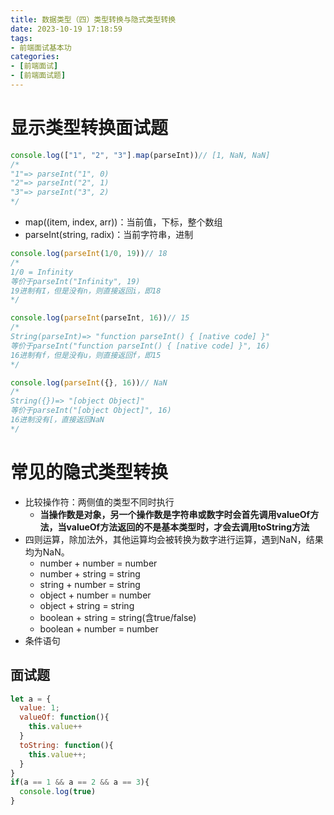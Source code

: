 ```yaml
---
title: 数据类型（四）类型转换与隐式类型转换
date: 2023-10-19 17:18:59
tags:
- 前端面试基本功
categories:
- [前端面试]
- [前端面试题]
---
```


# 显示类型转换面试题

```js
console.log(["1", "2", "3"].map(parseInt))// [1, NaN, NaN]
/*
"1"=> parseInt("1", 0)
"2"=> parseInt("2", 1)
"3"=> parseInt("3", 2)
*/
```
* map((item, index, arr))：当前值，下标，整个数组
* parseInt(string, radix)：当前字符串，进制
  
```js
console.log(parseInt(1/0, 19))// 18
/*
1/0 = Infinity
等价于parseInt("Infinity", 19)
19进制有I，但是没有n，则直接返回i，即18
*/
```
```js
console.log(parseInt(parseInt, 16))// 15
/*
String(parseInt)=> "function parseInt() { [native code] }"
等价于parseInt("function parseInt() { [native code] }", 16)
16进制有f，但是没有u，则直接返回f，即15
*/
```
```js
console.log(parseInt({}, 16))// NaN
/*
String({})=> "[object Object]"
等价于parseInt("[object Object]", 16)
16进制没有[，直接返回NaN
*/
```

# 常见的隐式类型转换

* 比较操作符：两侧值的类型不同时执行
  * **当操作数是对象，另一个操作数是字符串或数字时会首先调用valueOf方法，当valueOf方法返回的不是基本类型时，才会去调用toString方法**
* 四则运算，除加法外，其他运算均会被转换为数字进行运算，遇到NaN，结果均为NaN。
  * number + number = number
  * number + string = string
  * string + number = string
  * object + number = number
  * object + string = string
  * boolean + string = string(含true/false)
  * boolean + number = number
* 条件语句

## 面试题

```js
let a = {
  value: 1;
  valueOf: function(){
    this.value++
  }
  toString: function(){
    this.value++;
  }
}
if(a == 1 && a == 2 && a == 3){
  console.log(true)
}
```
